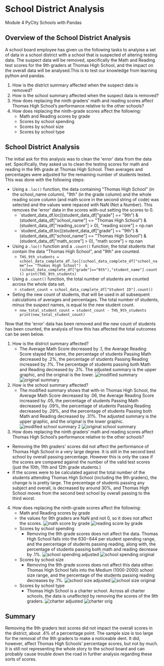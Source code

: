 # School District Analysis
Module 4 PyCity Schools with Pandas

## Overview of the School District Analysis
A school board employee has given us the following tasks to analyise a set of data in a school district with a school that is suspected of altering testing data. The suspect data will be removed, specifically the Math and Reading test scores for the 9th graders at Thomas High School, and the impact on the overall data will be analysed.This is to test our knowledge from learning python and pandas.

1. How is the district summary affected when the suspect data is removed?
2. How is the school summary affected when the suspect data is removed?
3. How does replacing the ninth graders’ math and reading scores affect Thomas High School’s performance relative to the other schools?
4. How does replacing the ninth-grade scores affect the following:
   - Math and Reading scores by grade
   - Scores by school spending
   - Scores by school size
   - Scores by school type

## School District Analysis
The initial ask for this analysis was to clean the 'error' data from the data set. Specifically, they asked us to clean the testing scores for math and reading in the 9th grade at Thomas High School. Then averages and percentages were adjusted for the remaining number of students tested. This was done with the following steps:
- Using a `.loc()` function, the data containing "Thomas High School" (in the school_name column), "9th" (in the grade column) and the whole reading score column (and math score in the second string of code) was selected and the values were repaced with NaN (Not a Number). This removes the 'error' data in the scores with-out setting the scores to 0. 
  - `student_data_df.loc[(student_data_df["grade"] == "9th") & 
                    (student_data_df["school_name"] == "Thomas High School") &
                    (student_data_df["reading_score"] > 0), "reading score"] = np.nan
  - `student_data_df.loc[(student_data_df["grade"] == "9th") & 
                    (student_data_df["school_name"] == "Thomas High School") &
                    (student_data_df["math_score"] > 0), "math score"] = np.nan
- Using a `.loc()` function and a `.count()` function, the total students that contain the data "Thomas High School", and "9th" are counted.
  - `THS_9th_students = school_data_complete_df.loc[(school_data_complete_df["school_name"]== "Thomas High School") 
                                                     & (school_data_complete_df["grade"]=="9th"),"student_name"].count()
print(THS_9th_students)`
- Using a `.count()` function, the total number of students are counted across the whole data set.
  - `student_count = school_data_complete_df["Student ID"].count()`
- Seting the new count of students, that will be used in all subsequent calculations of averages and percentages. The total number of students, minus the suspect names, is equal to the new student count.
  - `new_total_student_count = student_count - THS_9th_students
print(new_total_student_count)`

Now that the 'error' data has been removed and the new count of students has been counted, the analysis of how this has affected the total outcomes can be seen below.
1. How is the district summary affected?
   -  The Average Math Score decreased by .1, the Average Reading Score stayed the same, the percentage of students Passing Math decreased by .2%, the percentage of students Passing Reading increased by .1%. The percentage of students passing both Math and Reading decreased by .3%. The adjusted summary is the upper graphic, and the original is the lower.
![modified summary](https://user-images.githubusercontent.com/99200831/160882818-da3a587b-256a-4575-91b0-e08b57b25fe2.png)
![original summary](https://user-images.githubusercontent.com/99200831/160882887-9063f329-71bc-4dc7-b910-b9ed1f7a37b6.png)
2. How is the school summary affected?
   - The modified summary shows that with-in Thomas High School, the Average Math Score decreased by .06, the Average Reading Score increased by .05, the percentage of students Passing Math decreased by .09%, the percentage of students Passing Reading decreased by .29%, and the percentage of students Passing both Math and Reading decreased by .31%. The adjusted summary is the upper graphic, and the original is the lower graphic.
![modified school summary 2](https://user-images.githubusercontent.com/99200831/160882970-c9c471e1-fe4a-4c4f-9c1b-de3968e155bd.png)
![original school summary](https://user-images.githubusercontent.com/99200831/160882995-b9fca297-8a74-4cbe-8f68-4c53a0b026e5.png)
3. How does replacing the ninth graders’ math and reading scores affect Thomas High School’s performance relative to the other schools?
- Removing the 9th graders' scores did not affect the performance of Thomas High School in a very large degree. It is still in the second best school by overall passing percentage. However this is only the case if the scores are compared against the number of the valid test scores (just the 10th, 11th and 12th grade students.)
- If the scores were to be calculated against the total number of the students attending Thomas High School (including the 9th graders), the change is is pretty large. The precentage of students passing any subject and overall, is decreased by around 30%, and Thomas High School moves from the second best school by overall passing to the third worst. 
4. How does replacing the ninth-grade scores affect the following:
   - Math and Reading scores by grade
   - the values for 9th graders are NaN and not 0, so it does not affect the scores.
![math score by grade](https://user-images.githubusercontent.com/99200831/160884479-de4a6ca7-c8e2-42c4-b19b-89a3aaca8ee4.png)
![reading score by grade](https://user-images.githubusercontent.com/99200831/160884851-fa765366-0320-4b49-bd47-34590b3b4eb4.png)
   - Scores by school spending
     - Removing the 9th grade scores does not affect the data. Thomas High School falls into the $630-$644 per student spending range, and  the percentage of students passing reading, along with, the percentage of students passing both math and reading decrease by .1%. 
![school spending adjusted](https://user-images.githubusercontent.com/99200831/160884800-9c029344-b62d-4d68-a6df-258892c2bb2f.png)
![school spending original](https://user-images.githubusercontent.com/99200831/160884830-38952e66-0e29-417c-9218-da9289af35a4.png)
   - Scores by school size
     - Removing the 9th grade scores does not affect this data either. Thomas High School falls into the Medium (1000-2000) school size range, and the percentage of the students passing reading decreases by .1%.
![school size adjusted](https://user-images.githubusercontent.com/99200831/160885406-a59d9e54-60b6-468c-9f55-4ceccc18b840.png)
![school size original](https://user-images.githubusercontent.com/99200831/160885420-c98bc573-7ddc-47ef-9b43-cd5a5301a598.png)
   - Scores by school type
     - Thomas High School is a charter school. Across all charter schools, the data is unaffected by removing the scores of the 9th graders.
 ![charter adjusted](https://user-images.githubusercontent.com/99200831/160885865-7abe2c79-bf9a-47f8-8f4c-97a9fc122e7f.png)
![charter orig](https://user-images.githubusercontent.com/99200831/160885889-92029047-68fe-416a-aa4c-a92bc17a1b12.png)

## Summary
Removing the 9th graders test scores did not impact the overall scores in the district, about .4% of a percentage point. The sample size is too large for the removal of the 9th graders to make a noticeable dent. It did, however, affect Thomas High Schools' percentage scores, but not by much. It is still not representing the whole story to the school board and can probably cause trouble down the road in further analysis regarding these sorts of scores.
